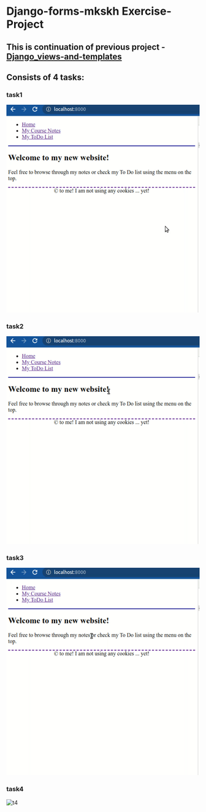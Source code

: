 # Django-forms-mkskh Exercise-Project 

## This is continuation of previous project - [Django_views-and-templates](https://github.com/mkskh/Django_views-and-templates-mkskh/tree/main) 

## Consists of 4 tasks:

### task1
![t1](tasks_visualizations/task1_result.gif)

### task2
![t2](tasks_visualizations/task2_result.gif)

### task3
![t3](tasks_visualizations/task3_result.gif)

### task4
![t4](tasks_visualizations/task4_1_result.gif)

